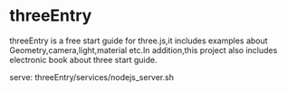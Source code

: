 # threeEntry

threeEntry is a free start guide for three.js,it includes examples about Geometry,camera,light,material etc.In addition,this project also includes electronic book about three start guide.


serve: threeEntry/services/nodejs_server.sh
